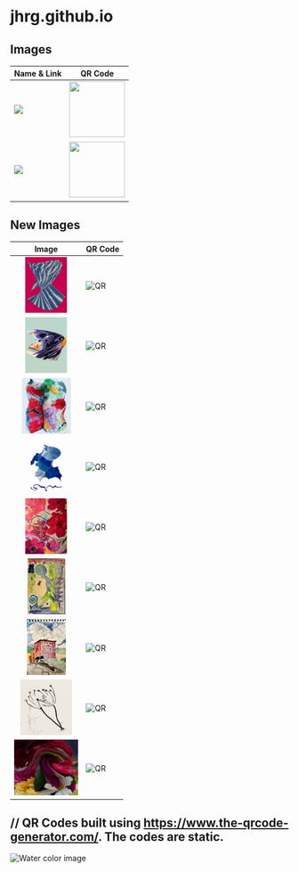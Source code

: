 # jhrg.github.io

## Images
| Name & Link | QR Code |
| --------- | ------ |
| [<img src="/image_1.jpg" height="100">](/image_1.jpg) | <img src="/image_1_qr.png" width="100" height="100"><br> |
| [<img src="/image_2.jpg" height="100">](/image_2.jpg) | <img src="/image_2_qr.png" width="100" height="100"><br> |

## New Images
| Image | QR Code |
|:---------:| ------ |
| [<img src="/images/3613496A.jpg" height="100">](/images/3613496A.jpg) | <img src="https://jhrg.github.io/images/3613496A_QR.png" width="100" height="100" alt="QR"> |
| [<img src="/images/B8B27308.jpg" height="100">](/images/B8B27308.jpg) | <img src="https://jhrg.github.io/images/B8B27308_QR.png" width="100" height="100" alt="QR"><br> |
| [<img src="/images/C0869C26.jpg" height="100">](/images/C0869C26.jpg) | <img src="https://jhrg.github.io/images/C0869C26_QR.png" width="100" height="100" alt="QR"><br> |
| [<img src="/images/DF89AD57.jpg" height="100">](/images/DF89AD57.jpg) | <img src="https://jhrg.github.io/images/DF89AD57_QR.png" width="100" height="100" alt="QR"><br> |
| [<img src="/images/FullSizeR.jpg" height="100">](/images/FullSizeR.jpg) | <img src="https://jhrg.github.io/images/FullSizeR_QR.png" width="100" height="100" alt="QR"><br> |
| [<img src="/images/FullSizeR_2.jpg" height="100">](/images/FullSizeR_2.jpg) | <img src="https://jhrg.github.io/images/FullSizeR_2_QR.png" width="100" height="100" alt="QR"><br> |
| [<img src="/images/FullSizeR_3.jpg" height="100">](/images/FullSizeR_3.jpg) | <img src="https://jhrg.github.io/images/FullSizeR_3_QR.png" width="100" height="100" alt="QR"><br> |
| [<img src="/images/FullSizeR_4.jpg" height="100">](/images/FullSizeR_4.jpg) | <img src="https://jhrg.github.io/images/FullSizeR_4_QR.png" width="100" height="100" alt="QR"><br> |
| [<img src="/images/Untitled.jpg" height="100">](/images/Untitled.jpg) | <img src="https://jhrg.github.io/images/Untitled_QR.png" width="100" height="100" alt="QR"><br> |

// QR Codes built using https://www.the-qrcode-generator.com/. The codes are static.
-----

![Water color image](/image_1.jpg)

